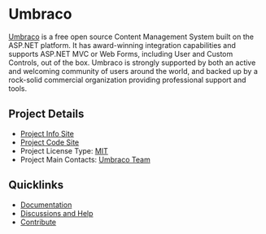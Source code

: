 # Umbraco

[Umbraco](https://umbraco.com/) is a free open source Content Management System built on the ASP.NET platform. It has award-winning integration capabilities and supports ASP.NET MVC or Web Forms, including User and Custom Controls, out of the box. Umbraco is strongly supported by both an active and welcoming community of users around the world, and backed up by a rock-solid commercial organization providing professional support and tools.

## Project Details
* [Project Info Site](https://umbraco.com/) 
* [Project Code Site](https://github.com/umbraco/Umbraco-CMS) 
* Project License Type: [MIT](https://github.com/umbraco/Umbraco-CMS/blob/7.2.0/LICENSE.md)
* Project Main Contacts: [Umbraco Team](https://umbraco.com/about-us/team.aspx) 

## Quicklinks

* [Documentation](https://our.umbraco.org/documentation) 
* [Discussions and Help](https://our.umbraco.org/forum) 
* [Contribute](https://our.umbraco.org/contribute)
